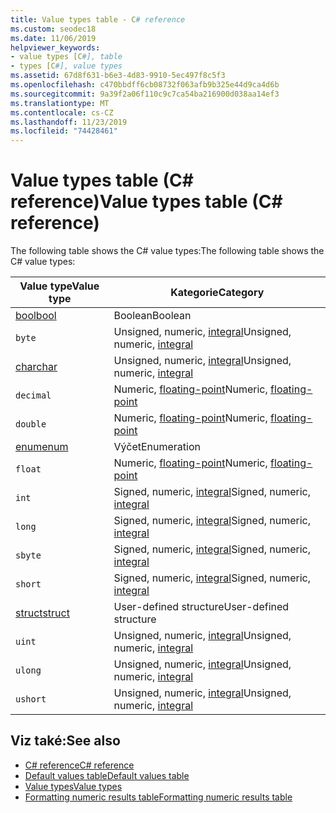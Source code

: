 ```yaml
---
title: Value types table - C# reference
ms.custom: seodec18
ms.date: 11/06/2019
helpviewer_keywords:
- value types [C#], table
- types [C#], value types
ms.assetid: 67d8f631-b6e3-4d83-9910-5ec497f8c5f3
ms.openlocfilehash: c470bbdff6cb08732f063afb9b325e44d9ca4d6b
ms.sourcegitcommit: 9a39f2a06f110c9c7ca54ba216900d038aa14ef3
ms.translationtype: MT
ms.contentlocale: cs-CZ
ms.lasthandoff: 11/23/2019
ms.locfileid: "74428461"
---
```

# <a name="value-types-table-c-reference"></a><span data-ttu-id="702dd-102">Value types table (C# reference)</span><span class="sxs-lookup"><span data-stu-id="702dd-102">Value types table (C# reference)</span></span>

<span data-ttu-id="702dd-103">The following table shows the C# value types:</span><span class="sxs-lookup"><span data-stu-id="702dd-103">The following table shows the C# value types:</span></span>

|<span data-ttu-id="702dd-104">Value type</span><span class="sxs-lookup"><span data-stu-id="702dd-104">Value type</span></span>|<span data-ttu-id="702dd-105">Kategorie</span><span class="sxs-lookup"><span data-stu-id="702dd-105">Category</span></span>|
|----------------|--------------|
|[<span data-ttu-id="702dd-106">bool</span><span class="sxs-lookup"><span data-stu-id="702dd-106">bool</span></span>](bool.md)|<span data-ttu-id="702dd-107">Boolean</span><span class="sxs-lookup"><span data-stu-id="702dd-107">Boolean</span></span>|
|`byte`|<span data-ttu-id="702dd-108">Unsigned, numeric, [integral](../builtin-types/integral-numeric-types.md)</span><span class="sxs-lookup"><span data-stu-id="702dd-108">Unsigned, numeric, [integral](../builtin-types/integral-numeric-types.md)</span></span>|
|[<span data-ttu-id="702dd-109">char</span><span class="sxs-lookup"><span data-stu-id="702dd-109">char</span></span>](../builtin-types/char.md)|<span data-ttu-id="702dd-110">Unsigned, numeric, [integral](../builtin-types/integral-numeric-types.md)</span><span class="sxs-lookup"><span data-stu-id="702dd-110">Unsigned, numeric, [integral](../builtin-types/integral-numeric-types.md)</span></span>|
|`decimal`|<span data-ttu-id="702dd-111">Numeric, [floating-point](../builtin-types/floating-point-numeric-types.md)</span><span class="sxs-lookup"><span data-stu-id="702dd-111">Numeric, [floating-point](../builtin-types/floating-point-numeric-types.md)</span></span>|
|`double`|<span data-ttu-id="702dd-112">Numeric, [floating-point](../builtin-types/floating-point-numeric-types.md)</span><span class="sxs-lookup"><span data-stu-id="702dd-112">Numeric, [floating-point](../builtin-types/floating-point-numeric-types.md)</span></span>|
|[<span data-ttu-id="702dd-113">enum</span><span class="sxs-lookup"><span data-stu-id="702dd-113">enum</span></span>](enum.md)|<span data-ttu-id="702dd-114">Výčet</span><span class="sxs-lookup"><span data-stu-id="702dd-114">Enumeration</span></span>|
|`float`|<span data-ttu-id="702dd-115">Numeric, [floating-point](../builtin-types/floating-point-numeric-types.md)</span><span class="sxs-lookup"><span data-stu-id="702dd-115">Numeric, [floating-point](../builtin-types/floating-point-numeric-types.md)</span></span>|
|`int`|<span data-ttu-id="702dd-116">Signed, numeric, [integral](../builtin-types/integral-numeric-types.md)</span><span class="sxs-lookup"><span data-stu-id="702dd-116">Signed, numeric, [integral](../builtin-types/integral-numeric-types.md)</span></span>|
|`long`|<span data-ttu-id="702dd-117">Signed, numeric, [integral](../builtin-types/integral-numeric-types.md)</span><span class="sxs-lookup"><span data-stu-id="702dd-117">Signed, numeric, [integral](../builtin-types/integral-numeric-types.md)</span></span>|
|`sbyte`|<span data-ttu-id="702dd-118">Signed, numeric, [integral](../builtin-types/integral-numeric-types.md)</span><span class="sxs-lookup"><span data-stu-id="702dd-118">Signed, numeric, [integral](../builtin-types/integral-numeric-types.md)</span></span>|
|`short`|<span data-ttu-id="702dd-119">Signed, numeric, [integral](../builtin-types/integral-numeric-types.md)</span><span class="sxs-lookup"><span data-stu-id="702dd-119">Signed, numeric, [integral](../builtin-types/integral-numeric-types.md)</span></span>|
|[<span data-ttu-id="702dd-120">struct</span><span class="sxs-lookup"><span data-stu-id="702dd-120">struct</span></span>](struct.md)|<span data-ttu-id="702dd-121">User-defined structure</span><span class="sxs-lookup"><span data-stu-id="702dd-121">User-defined structure</span></span>|
|`uint`|<span data-ttu-id="702dd-122">Unsigned, numeric, [integral](../builtin-types/integral-numeric-types.md)</span><span class="sxs-lookup"><span data-stu-id="702dd-122">Unsigned, numeric, [integral](../builtin-types/integral-numeric-types.md)</span></span>|
|`ulong`|<span data-ttu-id="702dd-123">Unsigned, numeric, [integral](../builtin-types/integral-numeric-types.md)</span><span class="sxs-lookup"><span data-stu-id="702dd-123">Unsigned, numeric, [integral](../builtin-types/integral-numeric-types.md)</span></span>|
|`ushort`|<span data-ttu-id="702dd-124">Unsigned, numeric, [integral](../builtin-types/integral-numeric-types.md)</span><span class="sxs-lookup"><span data-stu-id="702dd-124">Unsigned, numeric, [integral](../builtin-types/integral-numeric-types.md)</span></span>|

## <a name="see-also"></a><span data-ttu-id="702dd-125">Viz také:</span><span class="sxs-lookup"><span data-stu-id="702dd-125">See also</span></span>

- [<span data-ttu-id="702dd-126">C# reference</span><span class="sxs-lookup"><span data-stu-id="702dd-126">C# reference</span></span>](../index.md)
- [<span data-ttu-id="702dd-127">Default values table</span><span class="sxs-lookup"><span data-stu-id="702dd-127">Default values table</span></span>](default-values-table.md)
- [<span data-ttu-id="702dd-128">Value types</span><span class="sxs-lookup"><span data-stu-id="702dd-128">Value types</span></span>](value-types.md)
- [<span data-ttu-id="702dd-129">Formatting numeric results table</span><span class="sxs-lookup"><span data-stu-id="702dd-129">Formatting numeric results table</span></span>](formatting-numeric-results-table.md)

